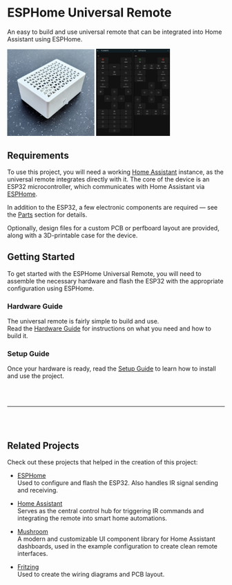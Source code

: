 # ESPHome Universal Remote
An easy to build and use universal remote that can be integrated into Home Assistant using ESPHome.

<p float="left">
  <img src="hardware/case/images/case_frontleft.jpg" alt="case_frontleft" width="40%" />
  <img src="homeassistant/dashboard_example.png" alt="Dashboard Example" width="34.02%" />
</p>




## Requirements
To use this project, you will need a working [Home Assistant](https://www.home-assistant.io/) instance, as the universal remote integrates directly with it. The core of the device is an ESP32 microcontroller, which communicates with Home Assistant via [ESPHome](https://esphome.io/).

In addition to the ESP32, a few electronic components are required — see the [Parts](hardware.md#parts) section for details. 

Optionally, design files for a custom PCB or perfboard layout are provided, along with a 3D-printable case for the device.


## Getting Started

To get started with the ESPHome Universal Remote, you will need to assemble the necessary hardware and flash the ESP32 with the appropriate configuration using ESPHome.

### Hardware Guide
The universal remote is fairly simple to build and use.  
Read the [Hardware Guide](hardware.md) for instructions on what you need and how to build it.

### Setup Guide

Once your hardware is ready, read the [Setup Guide](setup.md) to learn how to install and use the project.

<br>
<br>

---

<br>
<br>

## Related Projects

Check out these projects that helped in the creation of this project:
- [ESPHome](https://github.com/esphome/esphome)  
  Used to configure and flash the ESP32. Also handles IR signal sending and receiving.

- [Home Assistant](https://github.com/home-assistant/core)  
  Serves as the central control hub for triggering IR commands and integrating the remote into smart home automations.

- [Mushroom](https://github.com/piitaya/lovelace-mushroom)  
  A modern and customizable UI component library for Home Assistant dashboards, used in the example configuration to create clean remote interfaces.

- [Fritzing](https://github.com/fritzing/fritzing-app)  
  Used to create the wiring diagrams and PCB layout.
